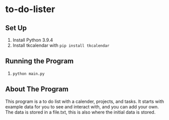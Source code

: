 # to-do-lister

## Set Up
1. Install Python 3.9.4
2. Install tkcalendar with ```pip install tkcalendar```

## Running the Program
1. ```python main.py```

## About The Program
This program is a to do list with a calender, projects, and tasks. It starts with example data for you to see and interact with, and you can add your own. The data is stored in a file.txt, this is also where the initial data is stored.
